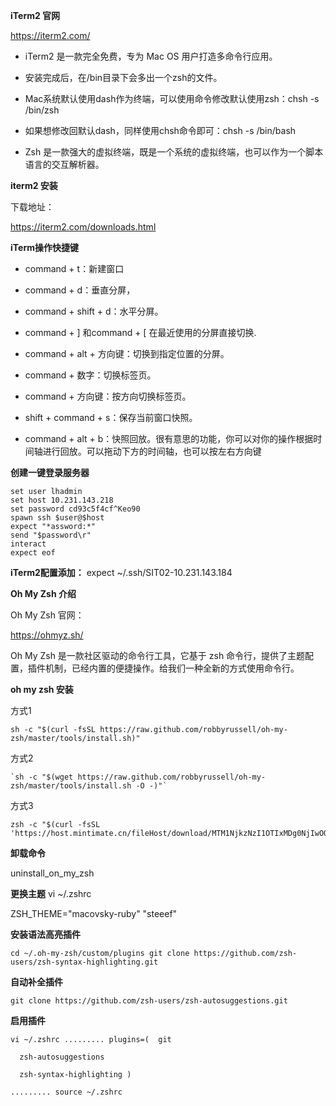 **iTerm2 官网**

https://iterm2.com/

- iTerm2 是一款完全免费，专为 Mac OS 用户打造多命令行应用。

- 安装完成后，在/bin目录下会多出一个zsh的文件。

- Mac系统默认使用dash作为终端，可以使用命令修改默认使用zsh：chsh -s /bin/zsh

- 如果想修改回默认dash，同样使用chsh命令即可：chsh -s /bin/bash

- Zsh 是一款强大的虚拟终端，既是一个系统的虚拟终端，也可以作为一个脚本语言的交互解析器。


**iterm2 安装**

下载地址：

https://iterm2.com/downloads.html

**iTerm操作快捷键**

- command + t：新建窗口 

- command + d：垂直分屏，

- command + shift + d：水平分屏。

- command + ] 和command + [ 在最近使用的分屏直接切换.

- command + alt + 方向键：切换到指定位置的分屏。

- command + 数字：切换标签页。

- command + 方向键：按方向切换标签页。

- shift + command + s：保存当前窗口快照。

- command + alt + b：快照回放。很有意思的功能，你可以对你的操作根据时间轴进行回放。可以拖动下方的时间轴，也可以按左右方向键


**创建一键登录服务器**

````shell
set user lhadmin
set host 10.231.143.218
set password cd93c5f4cf^Keo90
spawn ssh $user@$host
expect "*assword:*"
send "$password\r"
interact
expect eof
````



**iTerm2配置添加：**   expect ~/.ssh/SIT02-10.231.143.184

**Oh My Zsh 介绍**

Oh My Zsh 官网：

https://ohmyz.sh/

Oh My Zsh 是一款社区驱动的命令行工具，它基于 zsh 命令行，提供了主题配置，插件机制，已经内置的便捷操作。给我们一种全新的方式使用命令行。

**oh my zsh 安装**

方式1

````shell
sh -c "$(curl -fsSL https://raw.github.com/robbyrussell/oh-my-zsh/master/tools/install.sh)"
````

方式2

````shell
`sh -c "$(wget https://raw.github.com/robbyrussell/oh-my-zsh/master/tools/install.sh -O -)"`
````

方式3

````shell
zsh -c "$(curl -fsSL 'https://host.mintimate.cn/fileHost/download/MTM1NjkzNzI1OTIxMDg0NjIwOQ==')"
````

**卸载命令**

uninstall_on_my_zsh

**更换主题** vi ~/.zshrc

ZSH_THEME="macovsky-ruby"    "steeef"

**安装语法高亮插件**

````shell
cd ~/.oh-my-zsh/custom/plugins git clone https://github.com/zsh-users/zsh-syntax-highlighting.git
````



**自动补全插件**

````shell
git clone https://github.com/zsh-users/zsh-autosuggestions.git
````



**启用插件**

````shell
vi ~/.zshrc ......... plugins=(  git

  zsh-autosuggestions

  zsh-syntax-highlighting )

......... source ~/.zshrc
````





